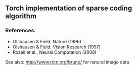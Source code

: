 ## Torch implementation of sparse coding algorithm 


### References:
* Olshausen & Field, Nature (1996)
* Olshausen & Field, Vision Research (1997)
* Rozell et al., Neural Computation (2008)

See also: http://www.rctn.org/bruno/ for natural image data 

